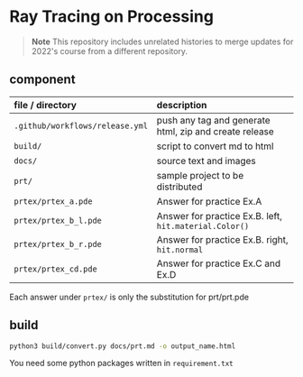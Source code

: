# Ray Tracing on Processing

> **Note**
> This repository includes unrelated histories to merge updates for 2022's course from a different repository.

## component

| file / directory | description |
|:-|:-|
| `.github/workflows/release.yml` | push any tag and generate html, zip and create release |
| `build/` | script to convert md to html |
| `docs/` | source text and images|
| `prt/` | sample project to be distributed |
| `prtex/prtex_a.pde` | Answer for practice Ex.A |
| `prtex/prtex_b_l.pde` | Answer for practice Ex.B. left, `hit.material.Color()` |
| `prtex/prtex_b_r.pde` | Answer for practice Ex.B. right, `hit.normal` |
| `prtex/prtex_cd.pde` | Answer for practice Ex.C and Ex.D |

Each answer under `prtex/` is only the substitution for prt/prt.pde

## build

```sh
python3 build/convert.py docs/prt.md -o output_name.html
```

You need some python packages written in `requirement.txt`

